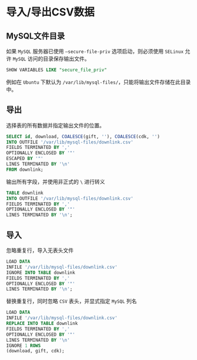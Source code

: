 # 导入/导出CSV数据

## MySQL文件目录

如果 `MySQL` 服务器已使用 `–secure-file-priv` 选项启动，则必须使用 `SELinux` 允许 `MySQL` 访问的目录保存输出文件。

```sql
SHOW VARIABLES LIKE "secure_file_priv"
```

例如在 `Ubuntu` 下默认为 `/var/lib/mysql-files/`，只能将输出文件存储在此目录中。

## 导出

选择表的所有数据并指定输出文件的位置。

```sql
SELECT id, download, COALESCE(gift, ''), COALESCE(cdk, '')
INTO OUTFILE '/var/lib/mysql-files/downlink.csv'
FIELDS TERMINATED BY ','
OPTIONALLY ENCLOSED BY '"'
ESCAPED BY '"'
LINES TERMINATED BY '\n'
FROM downlink;
```

输出所有字段，并使用非正式的 `\` 进行转义

```sql
TABLE downlink
INTO OUTFILE '/var/lib/mysql-files/downlink.csv'
FIELDS TERMINATED BY ','
OPTIONALLY ENCLOSED BY '"'
LINES TERMINATED BY '\n';
```

## 导入

忽略重复行，导入无表头文件

```sql
LOAD DATA
INFILE '/var/lib/mysql-files/downlink.csv'
IGNORE INTO TABLE downlink
FIELDS TERMINATED BY ','
OPTIONALLY ENCLOSED BY '"'
LINES TERMINATED BY '\n';
```

替换重复行，同时忽略 `CSV` 表头，并显式指定 `MySQL` 列名

```sql
LOAD DATA
INFILE '/var/lib/mysql-files/downlink.csv'
REPLACE INTO TABLE downlink
FIELDS TERMINATED BY ','
OPTIONALLY ENCLOSED BY '"'
LINES TERMINATED BY '\n'
IGNORE 1 ROWS
(download, gift, cdk);
```
